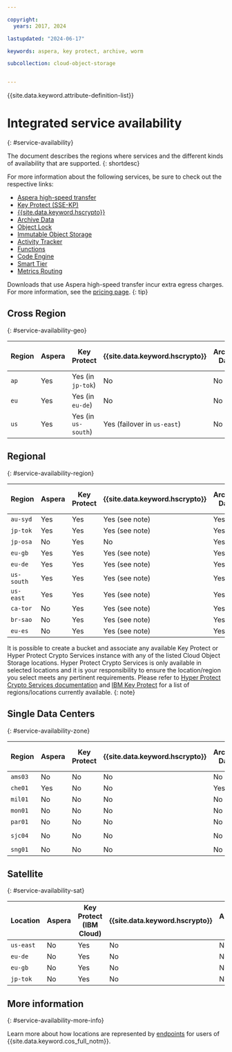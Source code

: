 ```yaml
---

copyright:
  years: 2017, 2024

lastupdated: "2024-06-17"

keywords: aspera, key protect, archive, worm

subcollection: cloud-object-storage


---
```


{{site.data.keyword.attribute-definition-list}}

# Integrated service availability
{: #service-availability}

The document describes the regions where services and the different kinds of availability that are supported.
{: shortdesc}

For more information about the following services, be sure to check out the respective links:

* [Aspera high-speed transfer](/docs/cloud-object-storage?topic=cloud-object-storage-aspera)
* [Key Protect (SSE-KP)](/docs/cloud-object-storage?topic=cloud-object-storage-kp)
* [{{site.data.keyword.hscrypto}}](/docs/cloud-object-storage?topic=cloud-object-storage-hpcs)
* [Archive Data](/docs/cloud-object-storage?topic=cloud-object-storage-archive)
* [Object Lock](/docs/cloud-object-storage?topic=cloud-object-storage-ol-overview)
* [Immutable Object Storage](/docs/cloud-object-storage?topic=cloud-object-storage-immutable)
* [Activity Tracker](/docs/activity-tracker?topic=activity-tracker-getting-started)
* [Functions](/docs/cloud-object-storage?topic=cloud-object-storage-functions)
* [Code Engine](/docs/cloud-object-storage?topic=cloud-object-storage-code-engine)
* [Smart Tier](/docs/cloud-object-storage?topic=cloud-object-storage-billing#smart-tier-pricing)
* [Metrics Routing](/docs/cloud-object-storage?topic=cloud-object-storage-mm-cos-integration)

Downloads that use Aspera high-speed transfer incur extra egress charges. For more information, see the [pricing page](https://www.ibm.com/products/cloud-object-storage).
{: tip}

## Cross Region
{: #service-availability-geo}

| Region | Aspera | Key Protect         | {{site.data.keyword.hscrypto}} | Archive Data | Object Lock  | Immutable Object Storage | Activity Tracker Routing| Code Engine | Smart Tier | Metrics Routing | Replication |  One Rate  |
|--------|--------|---------------------|--------------------------------|--------------|--------------|--------------------------|-------------------------|-------------|------------|-----------------|-------------| -----------|
| `ap`   | Yes    | Yes (in `jp-tok`)   | No                             | No           | <object-lock>Yes</object-lock>           | No                        | `ap-tok`                | No          | Yes        | `ap-tok`        | Yes         |  No        |
| `eu`   | Yes    | Yes (in `eu-de`)    | No                             | No           | <object-lock>Yes</object-lock>           | No                        | `eu-de`                 | No          | Yes        | `eu-de`         | Yes         |  No        |
| `us`   | Yes    | Yes (in `us-south`) | Yes (failover in `us-east`)    | No           | Yes          | Yes                      | `us-south`              | No          | Yes        | `us-south`      | Yes         |  No        |


## Regional
{: #service-availability-region}

| Region     | Aspera | Key Protect   | {{site.data.keyword.hscrypto}} | Archive Data | Object Lock | Immutable Object Storage | Activity Tracker Routing | Code Engine | Smart Tier | Metrics Routing | Replication | One Rate | Code Engine |
|------------|--------|---------------|--------------------------------|--------------|-------------|--------------------------|--------------------------|-------------|------------|-----------------|-------------|----------|-------------|
| `au-syd`   | Yes    | Yes           | Yes (see note)                 | Yes          | Yes         | Yes                      | `au-syd`                 | Yes         | Yes        | `au-syd`        | Yes         | Yes      | `au-syd`    |
| `jp-tok`   | Yes    | Yes           | Yes (see note)                 | Yes          | Yes         | Yes                      | `ap-tok`                 | Yes         | Yes        | `ap-tok`        | Yes         | Yes      | `jp-tok`    |
| `jp-osa`   | No     | Yes           | No                             | Yes          | Yes         | Yes                      | `ap-osa`                 | Yes         | Yes        | `ap-osa`        | Yes         | Yes      | `jp-osa`    |
| `eu-gb`    | Yes    | Yes           | Yes (see note)                 | Yes          | Yes         | Yes                      | `eu-gb`                  | Yes         | Yes        | `eu-gb`         | Yes         | Yes      | `eu-gb`     |
| `eu-de`    | Yes    | Yes           | Yes (see note)                 | Yes          | Yes         | Yes                      | `eu-de`                  | Yes         | Yes        | `eu-de`         | Yes         | Yes      | `eu-de`     |
| `us-south` | Yes    | Yes           | Yes (see note)                 | Yes          | Yes         | Yes                      | `us-south`               | Yes         | Yes        | `us-south`      | Yes         | Yes      | `us-south`  |
| `us-east`  | Yes    | Yes           | Yes (see note)                 | Yes          | Yes         | Yes                      | `us-east`                | Yes         | Yes        | `us-east`       | Yes         | Yes      | `us-east`   |
| `ca-tor`   | No     | Yes           | Yes (see note)                 | Yes          | Yes         | Yes                      | `ca-tor`                 | Yes         | Yes        | `ca-tor`        | Yes         | Yes      | `ca-tor`    |
| `br-sao`   | No     | Yes           | Yes (see note)                 | Yes          | Yes         | Yes                      | `br-sao`                 | Yes         | Yes        | `br-sao`        | Yes         | Yes      | `br-sao`    |
| `eu-es`    | No     | Yes           | Yes (see note)                 | Yes          | Yes         | Yes                      | `eu-es`                  | No          | Yes        | `eu-es`         | Yes         | Yes      | `eu-es`     |

It is possible to create a bucket and associate any available Key Protect or Hyper Protect Crypto Services instance with any of the listed Cloud Object Storage locations. Hyper Protect Crypto Services is only available in selected locations and it is your responsibility to ensure the location/region you select meets any pertinent requirements. Please refer to [Hyper Protect Crypto Services documentation](/docs/hs-crypto?topic=hs-crypto-regions) and [IBM Key Protect](/docs/key-protect?topic=key-protect-regions) for a list of regions/locations currently available.
{: note}

## Single Data Centers
{: #service-availability-zone}

| Region  | Aspera | Key Protect | {{site.data.keyword.hscrypto}} | Archive Data | Object Lock  | Immutable Object Storage | Activity Tracker Routing | Code Engine | Smart Tier | Metrics Routing | Replication | One Rate   |
|---------|--------|-------------|--------------------------------|--------------|--------------|--------------------------|--------------------------|-------------|------------|-----------------|-------------| -----------|
| `ams03` | No     | No          | No                             | No           | <object-lock>Yes</object-lock>          | No                       | `eu-de`                  | No          | Yes        | `eu-de`         | Yes         | Yes        |
| `che01` | Yes    | No          | No                             | Yes          | Yes          | No                       | `che01`                  | No          | Yes        | `jp-tok`        | Yes         | Yes        |
| `mil01` | No     | No          | No                             | No           | <object-lock>Yes</object-lock>          | No                       | `eu-de`                  | No          | Yes        | `eu-de`         | Yes         | Yes        |
| `mon01` | No     | No          | No                             | No           | <object-lock>Yes</object-lock>          | No                       | `ca-tor`                 | No          | Yes        | `ca-tor`        | Yes         | Yes        |
| `par01` | No     | No          | No                             | No           | <object-lock>Yes</object-lock>          | No                       | `eu-de`                  | No          | Yes        | `eu-de`         | Yes         | Yes        |
| `sjc04` | No     | No          | No                             | No           | <object-lock>Yes</object-lock>          | No                       | `us-south`               | No          | Yes        | `us-south`      | Yes         | Yes        |
| `sng01` | No     | No          | No                             | No           | <object-lock>Yes</object-lock>           | No                       | `ap-tok`                 | No          | Yes        | `ap-tok`        | Yes         | Yes        |

## Satellite
{: #service-availability-sat}

| Location  | Aspera | Key Protect (IBM Cloud) | {{site.data.keyword.hscrypto}} | Archive Data | Object Lock  | Immutable Object Storage | Activity Tracker Routing | Code Engine | Smart Tier | Metrics Routing |
|-----------|--------|-------------------------|--------------------------------|--------------|--------------|--------------------------|--------------------------|-------------|------------|-----------------|
| `us-east` | No     | Yes                     | No                             | No           | No           | No                       | No                       | No          | No         | No              |
| `eu-de`   | No     | Yes                     | No                             | No           | No           | No                       | No                       | No          | No         | No              |
| `eu-gb`   | No     | Yes                     | No                             | No           | No           | No                       | No                       | No          | No         | No              |
| `jp-tok`  | No     | Yes                     | No                             | No           | No           | No                       | No                       | No          | No         | No              |

## More information
{: #service-availability-more-info}

Learn more about how locations are represented by [endpoints](/docs/cloud-object-storage?topic=cloud-object-storage-endpoints) for users of {{site.data.keyword.cos_full_notm}}.